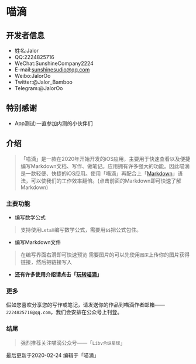 # 喵滴


## 开发者信息
* 姓名:Jalor
* QQ:2224825716
* WeChat:SunshineCompany2224
* E-mail:sunshinesudio@qq.com
* Weibo:JalorOo
* Twitter:@Jalor_Bamboo
* Telegram:@JalorOo


## 特别感谢
* App测试:一直参加内测的小伙伴们

## 介绍

> 「喵滴」是一款在2020年开始开发的iOS应用，主要用于快速查看以及便捷编写Markdown文档、写作、做笔记。应用拥有许多强大的功能。因此喵滴是一款轻便、快捷的iOS应用。使用「喵滴」再配合上「[Markdown](https://jaloroo.github.io/Markdown-Intro)」语法，可以使我们的工作效率翻倍。(点击前面的Markdown即可快速了解Markdown)

### 主要功能

* 编写数学公式
>支持使用`LetaX`编写数学公式，需要用`$$`把公式包住。

* 编写Markdown文件
> 在编写界面右滑即可快速预览
> 需要图片的可以先使用`图床`上传你的图片获得链接，然后把链接写入

* **还有许多使用介绍请点击「[玩转喵滴](https://jaloroo.github.io/help/help-iOS)」**

### 更多
假如您喜欢分享您的写作或笔记，请发送你的作品到喵滴作者邮箱——`2224825716@qq.com`，我们会安排在公众号上刊登。

### 结尾

> 强烈推荐关注喵滴公众号——「`Libv合纵星球`」

最后更新于2020-02-24
编辑于「喵滴」
